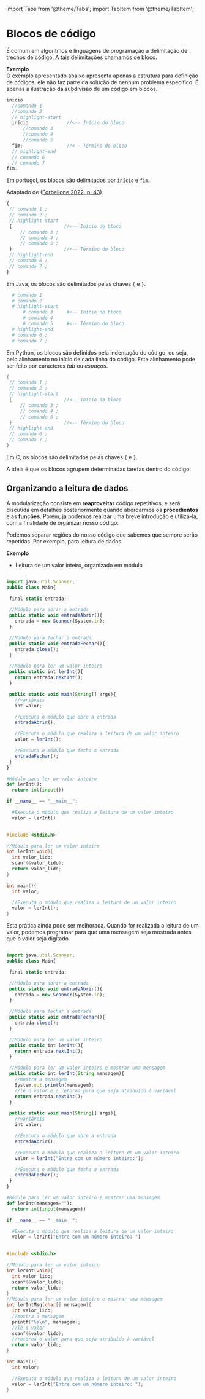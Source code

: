import Tabs from '@theme/Tabs';
import TabItem from '@theme/TabItem';

# Blocos de código

É comum em algoritmos e linguagens de programação a delimitação de trechos de código. A tais delimitações chamamos de bloco.

**Exemplo**  
O exemplo apresentado abaixo apresenta apenas a estrutura para definição de códigos, ele não faz parte da solução de nenhum problema específico. É apenas a ilustração da subdivisão de um código em blocos.

<Tabs groupId='language'>
  <TabItem value="portugol" label="Portugol" default>

  ```c showLineNumbers
  início
    //comando 1
    //comando 2
    // highlight-start
    início              //<-- Início do bloco
        //comando 3
        //comando 4
        //comando 5
    fim;                //<-- Término do bloco
    // highlight-end
    // comando 6
    // comando 7
  fim.
  ```

  Em portugol, os blocos são delimitados por `início` e `fim`.

  Adaptado de ([Forbellone 2022, p. 43](https://plataforma.bvirtual.com.br/Leitor/Publicacao/323/pdf/))


  </TabItem>
  <TabItem value="java" label="Java">

   ```javascript showLineNumbers
  {
    // comando 1 ;
    // comando 2 ;
    // highlight-start
    {                   //<-- Início do bloco
        // comando 3 ;
        // comando 4 ;
        // comando 5 ;
    }                   //<-- Término do bloco
    // highlight-end
    // comando 6 ;
    // comando 7 ;
  }
  ```

  Em Java, os blocos são delimitados pelas chaves `{` e `}`.

  </TabItem>
  <TabItem value="python" label="Python">

  ```python showLineNumbers
    # comando 1
    # comando 2
    # highlight-start
        # comando 3     #<-- Início do bloco
        # comando 4
        # comando 5     #<-- Término do bloco
    # highlight-end
    # comando 6 ;
    # comando 7 ;
  ```

Em Python, os blocos são definidos pela indentação do código, ou seja, pelo alinhamento no início de cada linha do código. Este alinhamento pode ser feito por caracteres *tab* ou *espaços*.

  </TabItem>
  <TabItem value="c" label="C">

   ```c showLineNumbers
  {
    // comando 1 ;
    // comando 2 ;
    // highlight-start
    {                   //<-- Início do bloco
        // comando 3 ;
        // comando 4 ;
        // comando 5 ;
    }                   //<-- Término do bloco
    // highlight-end
    // comando 6 ;
    // comando 7 ;
  }
  ```

  Em C, os blocos são delimitados pelas chaves `{` e `}`.
  </TabItem>
</Tabs>

A ideia é que os blocos agrupem determinadas tarefas dentro do código.

## Organizando a leitura de dados

A modularização consiste em **reaproveitar** código repetitivos, e será discutida em detalhes posteriormente quando abordarmos os **procedientos** e as **funções**. Porém, já podemos realizar uma breve introdução e utilizá-la, com a finalidade de organizar nosso código.

Podemos separar regiões do nosso código que sabemos que sempre serão repetidas. Por exemplo, para leitura de dados.


**Exemplo**
- Leitura de um valor inteiro, organizado em módulo

<Tabs groupId='language'>
  <TabItem value="portugol" label="Portugol" default>

  ```c showLineNumbers
 
  ```

 </TabItem>
  <TabItem value="java" label="Java">

   ```javascript showLineNumbers
  import java.util.Scanner;
  public class Main{

    final static entrada;

    //Módulo para abrir a entrada
    public static void entradaAbrir(){
      entrada = new Scanner(System.in);
    }

    //Módulo para fechar a entrada
    public static void entradaFechar(){
      entrada.close();
    }

    //Módulo para ler um valor inteiro
    public static int lerInt(){
      return entrada.nextInt();
    }

    public static void main(String[] args){
      //variáveis
      int valor;

      //Executa o módulo que abre a entrada
      entradaAbrir();

      //Executa o módulo que realiza a leitura de um valor inteiro
      valor = lerInt();

      //Executa o módulo que fecha a entrada
      entradaFechar();
    }
  }
  ```



  </TabItem>
  <TabItem value="python" label="Python">

  ```python showLineNumbers
  #Módulo para ler um valor inteiro
  def lerInt():
    return int(input())

  if __name__ == "__main__":

    #Executa o módulo que realiza a leitura de um valor inteiro
    valor = lerInt()
    
  ```


  </TabItem>
  <TabItem value="c" label="C">

```c showLineNumbers
#include <stdio.h>

//Módulo para ler um valor inteiro
int lerInt(void){
  int valor_lido;
  scanf(&valor_lido);
  return valor_lido;
}

int main(){
  int valor;

  //Executa o módulo que realiza a leitura de um valor inteiro
  valor = lerInt();
}
```

  
  </TabItem>
</Tabs>

Esta prática ainda pode ser melhorada. Quando for realizada a leitura de um valor, podemos programar para que uma mensagem seja mostrada antes que o valor seja digitado.

<Tabs groupId='language'>
  <TabItem value="portugol" label="Portugol" default>

  ```c showLineNumbers
 
  ```

 </TabItem>
  <TabItem value="java" label="Java">

   ```javascript showLineNumbers
  import java.util.Scanner;
  public class Main{

    final static entrada;

    //Módulo para abrir a entrada
    public static void entradaAbrir(){
      entrada = new Scanner(System.in);
    }

    //Módulo para fechar a entrada
    public static void entradaFechar(){
      entrada.close();
    }

    //Módulo para ler um valor inteiro
    public static int lerInt(){
      return entrada.nextInt();
    }

    //Módulo para ler um valor inteiro e mostrar uma mensagem
    public static int lerInt(String mensagem){
      //mostra a mensagem
      System.out.println(mensagem);
      //lê o valor e o retorna para que seja atribuído à variável
      return entrada.nextInt();
    }

    public static void main(String[] args){
      //variáveis
      int valor;

      //Executa o módulo que abre a entrada
      entradaAbrir();

      //Executa o módulo que realiza a leitura de um valor inteiro
      valor = lerInt("Entre com um número inteiro:");

      //Executa o módulo que fecha a entrada
      entradaFechar();
    }
  }
  ```



  </TabItem>
  <TabItem value="python" label="Python">

  ```python showLineNumbers
  #Módulo para ler um valor inteiro e mostrar uma mensagem
  def lerInt(mensagem=""):
    return int(input(mensagem))

  if __name__ == "__main__":

    #Executa o módulo que realiza a leitura de um valor inteiro
    valor = lerInt("Entre com um número inteiro: ")
    
  ```


  </TabItem>
  <TabItem value="c" label="C">

```c showLineNumbers
#include <stdio.h>

//Módulo para ler um valor inteiro
int lerInt(void){
  int valor_lido;
  scanf(&valor_lido);
  return valor_lido;
}
//Módulo para ler um valor inteiro e mostrar uma mensagem
int lerIntMsg(char[] mensagem){
  int valor_lido;
  //mostra a mensagem
  printf("%s\n", mensagem);
  //lê o valor
  scanf(&valor_lido);
  //retorna o valor para que seja atribuído à variável
  return valor_lido;
}

int main(){
  int valor;

  //Executa o módulo que realiza a leitura de um valor inteiro
  valor = lerInt("Entre com um número inteiro: ");
}
```

  
  </TabItem>
</Tabs>

